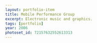 ```yaml
---
layout: portfolio-item
title: Mobile Performance Group
excerpt: Electronic music and graphics.
tags: [portfolio]
year: 2006
photoset_id: 72157632552613313
---
```

